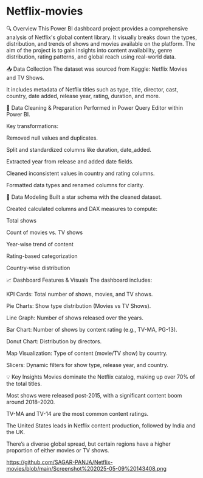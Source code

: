 # Netflix-movies
🔍 Overview
This Power BI dashboard project provides a comprehensive analysis of Netflix's global content library. It visually breaks down the types, distribution, and trends of shows and movies available on the platform. The aim of the project is to gain insights into content availability, genre distribution, rating patterns, and global reach using real-world data.

📥 Data Collection
The dataset was sourced from Kaggle: Netflix Movies and TV Shows.

It includes metadata of Netflix titles such as type, title, director, cast, country, date added, release year, rating, duration, and more.

🧹 Data Cleaning & Preparation
Performed in Power Query Editor within Power BI.

Key transformations:

Removed null values and duplicates.

Split and standardized columns like duration, date_added.

Extracted year from release and added date fields.

Cleaned inconsistent values in country and rating columns.

Formatted data types and renamed columns for clarity.

📐 Data Modeling
Built a star schema with the cleaned dataset.

Created calculated columns and DAX measures to compute:

Total shows

Count of movies vs. TV shows

Year-wise trend of content

Rating-based categorization

Country-wise distribution

📈 Dashboard Features & Visuals
The dashboard includes:

KPI Cards: Total number of shows, movies, and TV shows.

Pie Charts: Show type distribution (Movies vs TV Shows).

Line Graph: Number of shows released over the years.

Bar Chart: Number of shows by content rating (e.g., TV-MA, PG-13).

Donut Chart: Distribution by directors.

Map Visualization: Type of content (movie/TV show) by country.

Slicers: Dynamic filters for show type, release year, and country.

💡 Key Insights
Movies dominate the Netflix catalog, making up over 70% of the total titles.

Most shows were released post-2015, with a significant content boom around 2018–2020.

TV-MA and TV-14 are the most common content ratings.

The United States leads in Netflix content production, followed by India and the UK.

There’s a diverse global spread, but certain regions have a higher proportion of either movies or TV shows.

https://github.com/SAGAR-PANJA/Netflix-movies/blob/main/Screenshot%202025-05-09%20143408.png
